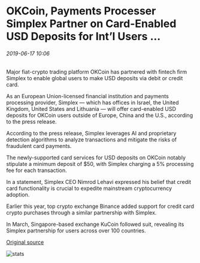 # OKCoin, Payments Processer Simplex Partner on Card-Enabled USD Deposits for Int’l Users ...

###### 2019-06-17 10:06

Major fiat-crypto trading platform OKCoin has partnered with fintech firm Simplex to enable global users to make USD deposits via debit or credit card.

As an European Union-licensed financial institution and payments processing provider, Simplex — which has offices in Israel, the United Kingdom, United States and Lithuania — will offer card-enabled USD deposits for OKCoin users outside of Europe, China and the U.S., according to the press release.

According to the press release, Simplex leverages AI and proprietary detection algorithms to analyze transactions and mitigate the risks of fraudulent card payments.

The newly-supported card services for USD deposits on OKCoin notably stipulate a minimum deposit of $50, with Simplex charging a 5% processing fee for each transaction.

In a statement, Simplex CEO Nimrod Lehavi expressed his belief that credit card functionality is crucial to expedite mainstream cryptocurrency adoption.

Earlier this year, top crypto exchange Binance added support for credit card crypto purchases through a similar partnership with Simplex.

In March, Singapore-based exchange KuCoin followed suit, revealing its Simplex partnership for users across over 100 countries.

[Original source](https://cointelegraph.com/news/okcoin-payments-processer-simplex-partner-on-card-enabled-usd-deposits-for-intl-users)

![stats](https://c.statcounter.com/11760860/0/a89fa40b/1/ "stats")